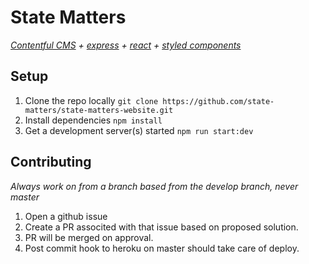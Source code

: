 # State Matters

_[Contentful CMS][2] + [express][3] + [react][5] + [styled components][4]_

## Setup

1.  Clone the repo locally `git clone https://github.com/state-matters/state-matters-website.git`
1.  Install dependencies `npm install`
1.  Get a development server(s) started `npm run start:dev`

## Contributing

_Always work on from a branch based from the develop branch, never master_

1.  Open a github issue
1.  Create a PR associted with that issue based on proposed solution.
1.  PR will be merged on approval.
1.  Post commit hook to heroku on master should take care of deploy.

[2]: https://www.contentful.com/developers/docs/references/content-delivery-api/
[3]: https://expressjs.com/en/4x/api.html
[4]: https://www.styled-components.com/docs
[5]: https://reactjs.org/
